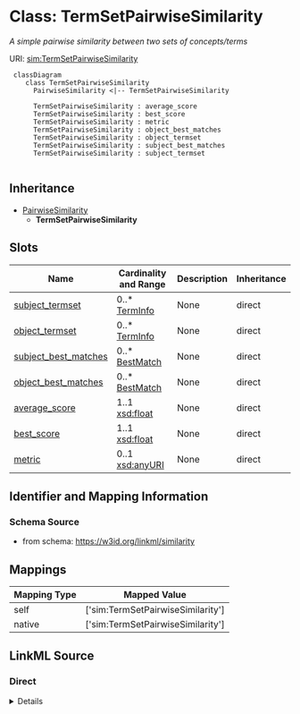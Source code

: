 # Class: TermSetPairwiseSimilarity
_A simple pairwise similarity between two sets of concepts/terms_





URI: [sim:TermSetPairwiseSimilarity](https://w3id.org/linkml/similarity/TermSetPairwiseSimilarity)


```{mermaid}
 classDiagram
    class TermSetPairwiseSimilarity
      PairwiseSimilarity <|-- TermSetPairwiseSimilarity
      
      TermSetPairwiseSimilarity : average_score
      TermSetPairwiseSimilarity : best_score
      TermSetPairwiseSimilarity : metric
      TermSetPairwiseSimilarity : object_best_matches
      TermSetPairwiseSimilarity : object_termset
      TermSetPairwiseSimilarity : subject_best_matches
      TermSetPairwiseSimilarity : subject_termset
      
```




## Inheritance
* [PairwiseSimilarity](PairwiseSimilarity.md)
    * **TermSetPairwiseSimilarity**



## Slots

| Name | Cardinality and Range | Description | Inheritance |
| ---  | --- | --- | --- |
| [subject_termset](subject_termset.md) | 0..* <br/> [TermInfo](TermInfo.md) | None  | direct |
| [object_termset](object_termset.md) | 0..* <br/> [TermInfo](TermInfo.md) | None  | direct |
| [subject_best_matches](subject_best_matches.md) | 0..* <br/> [BestMatch](BestMatch.md) | None  | direct |
| [object_best_matches](object_best_matches.md) | 0..* <br/> [BestMatch](BestMatch.md) | None  | direct |
| [average_score](average_score.md) | 1..1 <br/> [xsd:float](http://www.w3.org/2001/XMLSchema#float) | None  | direct |
| [best_score](best_score.md) | 1..1 <br/> [xsd:float](http://www.w3.org/2001/XMLSchema#float) | None  | direct |
| [metric](metric.md) | 0..1 <br/> [xsd:anyURI](http://www.w3.org/2001/XMLSchema#anyURI) | None  | direct |




## Identifier and Mapping Information







### Schema Source


* from schema: https://w3id.org/linkml/similarity





## Mappings

| Mapping Type | Mapped Value |
| ---  | ---  |
| self | ['sim:TermSetPairwiseSimilarity']|join(', ') |
| native | ['sim:TermSetPairwiseSimilarity']|join(', ') |


## LinkML Source

<!-- TODO: investigate https://stackoverflow.com/questions/37606292/how-to-create-tabbed-code-blocks-in-mkdocs-or-sphinx -->

### Direct

<details>
```yaml
name: TermSetPairwiseSimilarity
description: A simple pairwise similarity between two sets of concepts/terms
from_schema: https://w3id.org/linkml/similarity
rank: 1000
is_a: PairwiseSimilarity
slots:
- subject_termset
- object_termset
- subject_best_matches
- object_best_matches
- average_score
- best_score
- metric

```
</details>

### Induced

<details>
```yaml
name: TermSetPairwiseSimilarity
description: A simple pairwise similarity between two sets of concepts/terms
from_schema: https://w3id.org/linkml/similarity
rank: 1000
is_a: PairwiseSimilarity
attributes:
  subject_termset:
    name: subject_termset
    from_schema: https://w3id.org/linkml/similarity
    rank: 1000
    multivalued: true
    alias: subject_termset
    owner: TermSetPairwiseSimilarity
    domain_of:
    - TermSetPairwiseSimilarity
    range: TermInfo
    inlined: true
  object_termset:
    name: object_termset
    from_schema: https://w3id.org/linkml/similarity
    rank: 1000
    multivalued: true
    alias: object_termset
    owner: TermSetPairwiseSimilarity
    domain_of:
    - TermSetPairwiseSimilarity
    range: TermInfo
    inlined: true
  subject_best_matches:
    name: subject_best_matches
    from_schema: https://w3id.org/linkml/similarity
    rank: 1000
    multivalued: true
    alias: subject_best_matches
    owner: TermSetPairwiseSimilarity
    domain_of:
    - TermSetPairwiseSimilarity
    range: BestMatch
    inlined: true
  object_best_matches:
    name: object_best_matches
    from_schema: https://w3id.org/linkml/similarity
    rank: 1000
    multivalued: true
    alias: object_best_matches
    owner: TermSetPairwiseSimilarity
    domain_of:
    - TermSetPairwiseSimilarity
    range: BestMatch
    inlined: true
  average_score:
    name: average_score
    from_schema: https://w3id.org/linkml/similarity
    rank: 1000
    alias: average_score
    owner: TermSetPairwiseSimilarity
    domain_of:
    - TermSetPairwiseSimilarity
    range: float
    required: true
  best_score:
    name: best_score
    from_schema: https://w3id.org/linkml/similarity
    rank: 1000
    alias: best_score
    owner: TermSetPairwiseSimilarity
    domain_of:
    - TermSetPairwiseSimilarity
    range: float
    required: true
  metric:
    name: metric
    from_schema: https://w3id.org/linkml/similarity
    rank: 1000
    alias: metric
    owner: TermSetPairwiseSimilarity
    domain_of:
    - TermSetPairwiseSimilarity
    range: uriorcurie

```
</details>